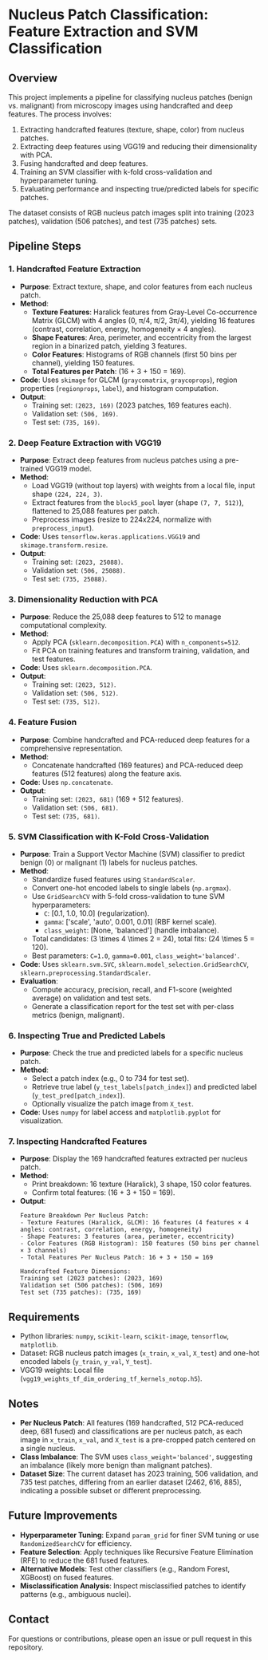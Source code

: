 # Nucleus Patch Classification: Feature Extraction and SVM Classification

## Overview
This project implements a pipeline for classifying nucleus patches (benign vs. malignant) from microscopy images using handcrafted and deep features. The process involves:
1. Extracting handcrafted features (texture, shape, color) from nucleus patches.
2. Extracting deep features using VGG19 and reducing their dimensionality with PCA.
3. Fusing handcrafted and deep features.
4. Training an SVM classifier with k-fold cross-validation and hyperparameter tuning.
5. Evaluating performance and inspecting true/predicted labels for specific patches.

The dataset consists of RGB nucleus patch images split into training (2023 patches), validation (506 patches), and test (735 patches) sets.

## Pipeline Steps

### 1. Handcrafted Feature Extraction
- **Purpose**: Extract texture, shape, and color features from each nucleus patch.
- **Method**:
  - **Texture Features**: Haralick features from Gray-Level Co-occurrence Matrix (GLCM) with 4 angles (0, π/4, π/2, 3π/4), yielding 16 features (contrast, correlation, energy, homogeneity × 4 angles).
  - **Shape Features**: Area, perimeter, and eccentricity from the largest region in a binarized patch, yielding 3 features.
  - **Color Features**: Histograms of RGB channels (first 50 bins per channel), yielding 150 features.
  - **Total Features per Patch**: \(16 + 3 + 150 = 169\).
- **Code**: Uses `skimage` for GLCM (`graycomatrix`, `graycoprops`), region properties (`regionprops`, `label`), and histogram computation.
- **Output**:
  - Training set: `(2023, 169)` (2023 patches, 169 features each).
  - Validation set: `(506, 169)`.
  - Test set: `(735, 169)`.

### 2. Deep Feature Extraction with VGG19
- **Purpose**: Extract deep features from nucleus patches using a pre-trained VGG19 model.
- **Method**:
  - Load VGG19 (without top layers) with weights from a local file, input shape `(224, 224, 3)`.
  - Extract features from the `block5_pool` layer (shape `(7, 7, 512)`), flattened to 25,088 features per patch.
  - Preprocess images (resize to 224x224, normalize with `preprocess_input`).
- **Code**: Uses `tensorflow.keras.applications.VGG19` and `skimage.transform.resize`.
- **Output**:
  - Training set: `(2023, 25088)`.
  - Validation set: `(506, 25088)`.
  - Test set: `(735, 25088)`.

### 3. Dimensionality Reduction with PCA
- **Purpose**: Reduce the 25,088 deep features to 512 to manage computational complexity.
- **Method**:
  - Apply PCA (`sklearn.decomposition.PCA`) with `n_components=512`.
  - Fit PCA on training features and transform training, validation, and test features.
- **Code**: Uses `sklearn.decomposition.PCA`.
- **Output**:
  - Training set: `(2023, 512)`.
  - Validation set: `(506, 512)`.
  - Test set: `(735, 512)`.

### 4. Feature Fusion
- **Purpose**: Combine handcrafted and PCA-reduced deep features for a comprehensive representation.
- **Method**:
  - Concatenate handcrafted (169 features) and PCA-reduced deep features (512 features) along the feature axis.
- **Code**: Uses `np.concatenate`.
- **Output**:
  - Training set: `(2023, 681)` (169 + 512 features).
  - Validation set: `(506, 681)`.
  - Test set: `(735, 681)`.

### 5. SVM Classification with K-Fold Cross-Validation
- **Purpose**: Train a Support Vector Machine (SVM) classifier to predict benign (0) or malignant (1) labels for nucleus patches.
- **Method**:
  - Standardize fused features using `StandardScaler`.
  - Convert one-hot encoded labels to single labels (`np.argmax`).
  - Use `GridSearchCV` with 5-fold cross-validation to tune SVM hyperparameters:
    - `C`: [0.1, 1.0, 10.0] (regularization).
    - `gamma`: ['scale', 'auto', 0.001, 0.01] (RBF kernel scale).
    - `class_weight`: [None, 'balanced'] (handle imbalance).
  - Total candidates: \(3 \times 4 \times 2 = 24\), total fits: \(24 \times 5 = 120\).
  - Best parameters: `C=1.0`, `gamma=0.001`, `class_weight='balanced'`.
- **Code**: Uses `sklearn.svm.SVC`, `sklearn.model_selection.GridSearchCV`, `sklearn.preprocessing.StandardScaler`.
- **Evaluation**:
  - Compute accuracy, precision, recall, and F1-score (weighted average) on validation and test sets.
  - Generate a classification report for the test set with per-class metrics (benign, malignant).

### 6. Inspecting True and Predicted Labels
- **Purpose**: Check the true and predicted labels for a specific nucleus patch.
- **Method**:
  - Select a patch index (e.g., 0 to 734 for test set).
  - Retrieve true label (`y_test_labels[patch_index]`) and predicted label (`y_test_pred[patch_index]`).
  - Optionally visualize the patch image from `X_test`.
- **Code**: Uses `numpy` for label access and `matplotlib.pyplot` for visualization.

### 7. Inspecting Handcrafted Features
- **Purpose**: Display the 169 handcrafted features extracted per nucleus patch.
- **Method**:
  - Print breakdown: 16 texture (Haralick), 3 shape, 150 color features.
  - Confirm total features: \(16 + 3 + 150 = 169\).
- **Output**:
  ```
  Feature Breakdown Per Nucleus Patch:
  - Texture Features (Haralick, GLCM): 16 features (4 features × 4 angles: contrast, correlation, energy, homogeneity)
  - Shape Features: 3 features (area, perimeter, eccentricity)
  - Color Features (RGB Histogram): 150 features (50 bins per channel × 3 channels)
  - Total Features Per Nucleus Patch: 16 + 3 + 150 = 169

  Handcrafted Feature Dimensions:
  Training set (2023 patches): (2023, 169)
  Validation set (506 patches): (506, 169)
  Test set (735 patches): (735, 169)
  ```

## Requirements
- Python libraries: `numpy`, `scikit-learn`, `scikit-image`, `tensorflow`, `matplotlib`.
- Dataset: RGB nucleus patch images (`x_train`, `x_val`, `X_test`) and one-hot encoded labels (`y_train`, `y_val`, `Y_test`).
- VGG19 weights: Local file (`vgg19_weights_tf_dim_ordering_tf_kernels_notop.h5`).

## Notes
- **Per Nucleus Patch**: All features (169 handcrafted, 512 PCA-reduced deep, 681 fused) and classifications are per nucleus patch, as each image in `x_train`, `x_val`, and `X_test` is a pre-cropped patch centered on a single nucleus.
- **Class Imbalance**: The SVM uses `class_weight='balanced'`, suggesting an imbalance (likely more benign than malignant patches).
- **Dataset Size**: The current dataset has 2023 training, 506 validation, and 735 test patches, differing from an earlier dataset (2462, 616, 885), indicating a possible subset or different preprocessing.

## Future Improvements
- **Hyperparameter Tuning**: Expand `param_grid` for finer SVM tuning or use `RandomizedSearchCV` for efficiency.
- **Feature Selection**: Apply techniques like Recursive Feature Elimination (RFE) to reduce the 681 fused features.
- **Alternative Models**: Test other classifiers (e.g., Random Forest, XGBoost) on fused features.
- **Misclassification Analysis**: Inspect misclassified patches to identify patterns (e.g., ambiguous nuclei).

## Contact
For questions or contributions, please open an issue or pull request in this repository.